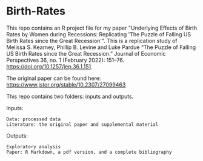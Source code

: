 # Birth-Rates
This repo contains an R project file for my paper "Underlying Effects of Birth Rates by Women during Recessions: Replicating 'The Puzzle of Falling US Birth Rates since the Great Recession'". This is a replication study of Melissa S. Kearney, Phillip B. Levine and Luke Pardue “The Puzzle of Falling US Birth Rates since the Great Recession.” Journal of Economic Perspectives 36, no. 1 (February 2022): 151–76. https://doi.org/10.1257/jep.36.1.151.

The original paper can be found here: https://www.jstor.org/stable/10.2307/27099463

This repo contains two folders: inputs and outputs. 

Inputs:
```
Data: processed data
Literature: the original paper and supplemental material
```

Outputs:

```
Exploratory analysis
Paper: R Markdown, a pdf version, and a complete bibliography
``` 
